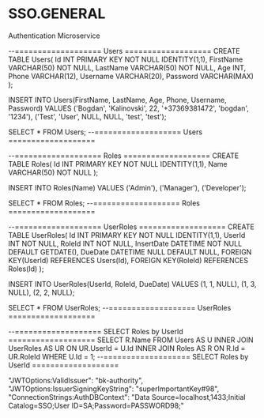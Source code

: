 # SSO.GENERAL
Authentication Microservice

--=================== Users ===================
CREATE TABLE Users(
	Id INT PRIMARY KEY NOT NULL IDENTITY(1,1),
	FirstName VARCHAR(50) NOT NULL,
	LastName VARCHAR(50) NOT NULL,
	Age INT,
	Phone VARCHAR(12),
	Username VARCHAR(20),
	Password VARCHAR(MAX)
);

INSERT INTO Users(FirstName, LastName, Age, Phone, Username, Password)
VALUES ('Bogdan', 'Kalinovski', 22, '+37369381472', 'bogdan', '1234'),
	   ('Test', 'User', NULL, NULL, 'test', 'test');

SELECT
	*
FROM Users;
--=================== Users ===================

--=================== Roles ===================
CREATE TABLE Roles(
	Id INT PRIMARY KEY NOT NULL IDENTITY(1,1),
	Name VARCHAR(50) NOT NULL
);

INSERT INTO Roles(Name)
VALUES ('Admin'),
	   ('Manager'),
	   ('Developer');

SELECT
	*
FROM Roles;
--=================== Roles ===================

--=================== UserRoles ===================
CREATE TABLE UserRoles(
	Id INT PRIMARY KEY NOT NULL IDENTITY(1,1),
	UserId INT NOT NULL,
	RoleId INT NOT NULL,
	InsertDate DATETIME NOT NULL DEFAULT GETDATE(),
	DueDate DATETIME NULL DEFAULT NULL,
	FOREIGN KEY(UserId) REFERENCES Users(Id),
	FOREIGN KEY(RoleId) REFERENCES Roles(Id)
);

INSERT INTO UserRoles(UserId, RoleId, DueDate)
VALUES (1, 1, NULL),
	   (1, 3, NULL),
	   (2, 2, NULL);

SELECT
	*
FROM UserRoles;
--=================== UserRoles ===================

--=================== SELECT Roles by UserId ===================
SELECT
	R.Name
FROM Users AS U
INNER JOIN UserRoles AS UR ON UR.UserId = U.Id
INNER JOIN Roles AS R ON R.Id = UR.RoleId
WHERE U.Id = 1;
--=================== SELECT Roles by UserId ===================

"JWTOptions:ValidIssuer": "bk-authority",
"JWTOptions:IssuerSigningKeyString": "superImportantKey#98",
"ConnectionStrings:AuthDBContext": "Data Source=localhost,1433;Initial Catalog=SSO;User ID=SA;Password=PASSWORD98;"